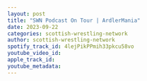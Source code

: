 ```yaml
---
layout: post
title: "SWN Podcast On Tour | ArdlerMania"
date: 2023-09-22
categories: scottish-wrestling-network
author: scottish-wrestling-network
spotify_track_id: 4lejPikPPmih33pkcu58vo
youtube_video_id: 
apple_track_id: 
youtube_metadata: 
---
```


